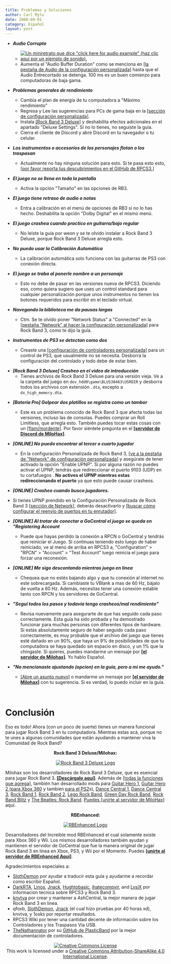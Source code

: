 ```yaml
---
title: Problemas y Soluciones
author: Carl Mylo
date: 2000-09-01
category: Español
layout: post
---
```


*   **_Audio Corrupto_**

	* [![Un miniretrato que dice "click here for audio example" (haz clic aqui por un ejemplo de sonido).](https://raw.githubusercontent.com/carlmylo/rb3-pc/TheGreatSplit/assets/images/xtra/badaudio.png)](https://www.youtube.com/watch?v=UoCMEQbNThs&t=20s "Rock Band 3 Deluxe - Low-End Low-Buffer Autoplay - YouTube")
	* Aumenta el "Audio Buffer Duration" como se menciona en [[la pestaña de Audio de la configuración personalizada]](#Audio) hasta que el Audio Entrecortado se detenga. 100 ms es un buen comienzo para computadoras de baja gama.

*   **_Problemas generales de rendimiento_**
	* Cambia el plan de energía de tu computadora a "Máximo rendimiento"
	*   Regresa y Lee las sugerencias para PCs de gama baja en la [[sección de configuración personalizada]](#cpu).
	*   Instala [[Rock Band 3 Deluxe]](https://nightly.link/hmxmilohax/rock-band-3-deluxe/workflows/build/main/RB3DX-PS3.zip) y deshabilita efectos adicionales en el apartado "Deluxe Settings". Si no lo tienes, no seguiste la guía.
	*	Cierra el cliente de Discord y abre Discord en tu navegador o tu celular.

*   **_Los instrumentos o accesorios de los personajes flotan o los traspasan_**
	*   Actualmente no hay ninguna solución para esto. Si te pasa esto esto, [[por favor reporta tus descubrimientos en el GitHub de RPCS3.]](https://github.com/RPCS3/rpcs3/issues/8408)

*   **_El juego no se llena en toda la pantalla_**
	*   Activa la opción "Tamaño" en las opciones de RB3.

*   **_El juego tiene retraso de audio o notas_**
	*   Entra a calibración en el menú de opciones de RB3 si no lo has hecho. Deshabilita la opción "Dolby Digital" en el mismo menú.

*   **_El juego crashea cuando practico en guitarra/bajo regular_**
	*   No leíste la guía por weon y se te olvido instalar a Rock Band 3 Deluxe, porque Rock Band 3 Deluxe arregla esto.
	
*   **_No puedo usar la Calibración Automática_**
	*   La calibración automática solo funciona con las guitarras de PS3 con conexión directa.

*   **_El juego se traba al ponerle nombre a un personaje_**
	*   Esto no debe de pasar en las versiones nueva de RPCS3. Diciendo eso, como quiera sugiero que uses un control standard para cualquier personalización porque unos instrumentos no tienen los botones requeridos para escribir en el teclado virtual.

*   **_Navegando la biblioteca me da pausas largas_**
	*   Ctm. Se te olvido poner "Network Status" a "Connected" en la [[pestaña "Network" al hacer la configuración personalizada]](#network) para Rock Band 3, como te dijo la guía.

*   **_Instrumentos de PS3 se detectan como dos_**
	*   Creaste una [[configuración de controladores personalizada]](#controladores) para un control de PS3, que usualmente no se necesita. Desborra la configuración del controlado y todo debe de estar bien.

- **_[Rock Band 3 Deluxe] Crasheo en el video de introducción_**
  * Tienes archivos de Rock Band 3 Deluxe para una versión vieja. Ve a la carpeta del juego en `dev_hdd0\game\BLUS30463\USRDIR` y desborra todos los archivos con extensión `.dta`, excepto a `dx_high_memory.dta`.

*   **_[Bateria Pro] Golpear dos platillos se registra como un tambor_**
	*   Este es un problema conocido de Rock Band 3 que afecta todas las versiones, incluso las de consolas. Puedes comprar un Roll Limitless, que arregla esto. También puedes tocar estas cosas con un [[flam/mordente]](https://es.wikipedia.org/wiki/Rudimento#Terminolog%C3%ADa). Por favor siéntete pregunta en el [**[servidor de Discord de MiloHax]**](https://rb3dx.neocities.org/discord).

*   **_\[ONLINE\] No puedo encontrar al tercer o cuarto jugador_**
	*   En la configuración Personalizada de Rock Band 3, [[ve a la pestaña de "Network" de configuración personalizada]](#network) y asegúrate de tener activado la opción "Enable UPNP". Si por alguna razón no puedes activar el UPNP, tendrás que redireccionar el puerto 9103 (UDP) en tu cortafuegos . **No actives el UPNP mientras estas redireccionando el puerto** ya que esto puede causar crasheos.

*   **_\[ONLINE\] Crasheo cuando busco jugadores._**
  - Si tienes UPNP prendido en la Configuración Personalizada de Rock Band 3 [[sección de Network]](#network), deberás desactivarlo y [[buscar cómo configurar el reenvío de puertos en tu enrutador]]([https://www.noip.com/support/knowledgebase/general-port-forwarding-guide](https://es.wikihow.com/configurar-el-reenv%C3%ADo-de-puertos-en-un-router)).
	
*   **_\[ONLINE\] Al tratar de conectar a GoCentral el juego se queda en "Registering Account_**
	*   Puede que hayas perdido la conexión a RPCN o GoCentral y tendrás que reiniciar el Juego. Si continuas teniendo esto luego de haber reiniciado, ve al menú de arriba en RPCS3 a, "Configuration" > "RPCN" > "Account" > "Test Account" luego reinicia el juego para forzar una reconexión.

*   **_\[ONLINE\] Me sigo descontando mientras juego en linea_**
	*   Chequea que no estés bajando algo y que tu conexión al internet no este sobrecargada. Si cambiaste tu VBlank a mas de 60 Hz, bájalo de vuelta a 60 Hz. Además, necesitas tener una conexión estable tanto con RPCN y los servidores de GoCentral.

*   **_"Seguí todos los pasos y todavía tengo crasheos/mal rendimiento"_**
	*   Revisa nuevamente para asegurarte de que has seguido cada paso correctamente. Esta guía ha sido probada y ha demostrado funcionar para muchas personas con diferentes tipos de hardware. Si estás absolutamente seguro de haber seguido cada paso correctamente, es muy probable que el archivo del juego que tienes esté dañado en un 90%, que haya un 9% de posibilidades de que tu computadora se haya quedado sin espacio en disco, y un 1% que la chingaste. Si quieres, puedes mandarme un mensaje por [**[el servidor de Milohax]**](https://rb3dx.neocities.org/discord). Yo hablo Español.

*	**_"No mencionaste ajustando (opcion) en la guia, pero a mi me ayudo."_**
	* [[Abre un asunto nuevo]](https://github.com/carlmylo/rb3-pc/issues/new) o mandarme un mensaje por [**[el servidor de Milohax]**](https://rb3dx.neocities.org/discord) con tu sugerencia. Si es verdad, lo puedo incluir en la guía.

<br/>

# Conclusión

Eso es todo! Ahora (con un poco de suerte) tienes un manera funcional para jugar Rock Band 3 en tu computadora. Mientras estas acá, porque no te unes a algunas comunidades que están ayudando a mantener viva la Comunidad de Rock Band?

<div align="center">

**Rock Band 3 Deluxe/Milohax:** 

[![Rock Band 3 Deluxe Logo](https://raw.githubusercontent.com/carlmylo/rb3-pc/TheGreatSplit/assets/images/xtra/rb3dx.gif)](https://rb3dx.neocities.org/ "Rock Band 3 Deluxe")

</div>

Milohax son los desarrolladores de Rock Band 3 Deluxe, que es esencial para jugar Rock Band 3. **[\[Descárgalo aquí\]](https://rb3dx.neocities.org/)**. Además de [[todas la funciones que agrega]](https://rb3dx.neocities.org/features), también han desarrollado mods para [Guitar Hero 1](https://github.com/Milohax-archive/Guitar-Hero-Deluxe), [Guitar Hero 2 (para Xbox 360](https://github.com/hmxmilohax/Guitar-Hero-II-Deluxe-360) y tambien [para el PS2](https://github.com/Milohax-archive/Guitar-Hero-Deluxe)s), [Dance Central 1](https://github.com/hmxmilohax/dance-central-1-deluxe), [Dance Central 3](https://github.com/hmxmilohax/dance-central-3-deluxe), [Rock Band 1](https://github.com/hmxmilohax/rock-band-1-deluxe), [Rock Band 2](https://github.com/hmxmilohax/rock-band-2-deluxe), [Lego Rock Band](https://github.com/Milohax-archive/lego-rock-band-deluxe), [Green Day Rock Band](https://github.com/Milohax-archive/greenday-rock-band-deluxe), [Rock Band Blitz](https://github.com/Milohax-archive/rock-band-blitz-deluxe) y [The Beatles: Rock Band](https://github.com/Milohax-archive/beatles-rock-band-deluxe). [Puedes \[unirte al servidor de MiloHax\]](https://rb3dx.neocities.org/discord) aqui.


<div align="center">

**RBEnhanced:**

[![RBEnhanced Logo](https://raw.githubusercontent.com/carlmylo/rb3-pc/TheGreatSplit/assets/images/xtra/rbe.png)](https://rb3e.rbenhanced.rocks/ "RBEnhanced")

</div>

Desarrolladores del Increible mod RBEnhanced el cual solamente existe para Xbox 360 y Wii. Los mismos desarrolladores también ayudan y mantienen el servidor de GoCentral que fue la manera original de jugar Rock Band 3 en linea en Xbox, PS3, y Wii por el Momento. Puedes [**\[unirte al servidor de RBEnhanced Aqui\]**](https://discord.gg/6rRUWXPYwb).

Agradecimientos especiales a:

*	[SlothDemon](https://www.youtube.com/@SlothDemon1991) por ayudar a traducir esta guía y ayudarme a recordar como escribir Español.
*   [DarkRTA](https://www.youtube.com/@darkrta), [Linos](https://www.youtube.com/@LinosMelendi), [Jnack](https://www.youtube.com/@jnackmclain), [Hughtobasíc](https://www.youtube.com/@thisisRK), [ihatecompvir](https://www.youtube.com/@ihatecompvir1591), and [LysiX](https://www.youtube.com/@LysiX) por informacion tecnica sobre RPCS3 y Rock Band 3.
* [knvtva](https://github.com/knvtva) por crear y mantener a AshCentral, la mejor manera de jugar Rock Band 3 en linea.
*   qfoxb, [SlothDemon](https://www.youtube.com/@SlothDemon1991), [Jnack](https://www.youtube.com/@jnackmclain) (el cual hizo pruebas por 40 horas xd), knvtva, y 1osks por reportar resultados.
*   RPCS3 Wiki por tener una cantidad decente de información sobre los Controladores y los Traspasos Via USB.
*   [TheNathannator](https://github.com/TheNathannator) por su [GitHub de PlasticBand](https://github.com/TheNathannator/PlasticBand) por la mejor documentación de controladores.


<div align="center">

[![Creative Commons License](https://i.creativecommons.org/l/by-sa/4.0/88x31.png)](http://creativecommons.org/licenses/by-sa/4.0/)  
This work is licensed under a [Creative Commons Attribution-ShareAlike 4.0 International License](http://creativecommons.org/licenses/by-sa/4.0/).

</div>
